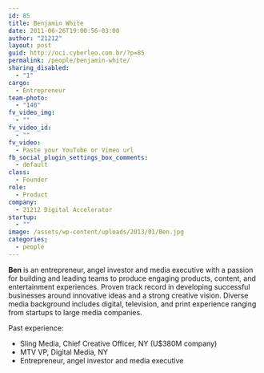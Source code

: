 ```yaml
---
id: 85
title: Benjamin White
date: 2011-06-26T19:00:56-03:00
author: "21212"
layout: post
guid: http://oci.cyberleo.com.br/?p=85
permalink: /people/benjamin-white/
sharing_disabled:
  - "1"
cargo:
  - Entrepreneur
team-photo:
  - "140"
fv_video_img:
  - ""
fv_video_id:
  - ""
fv_video:
  - Paste your YouTube or Vimeo url
fb_social_plugin_settings_box_comments:
  - default
class:
  - Founder
role:
  - Product
company:
  - 21212 Digital Accelerator
startup:
  - ""
image: /assets/wp-content/uploads/2013/01/Ben.jpg
categories:
  - people
---
```

<div>
  <p>
    <strong>Ben </strong>is an entrepreneur, angel investor and media executive with a passion for building and leading teams to produce engaging products, content, and entertainment experiences. Proven track record in developing successful businesses around innovative ideas and a strong creative vision. Diverse media background includes digital, television, and print experience ranging from startups to large media companies.
  </p>

  <p>
    Past experience:
  </p>
</div>

  * Sling Media, Chief Creative Officer, NY (U$380M company)
  * MTV VP, Digital Media, NY
  * Entrepreneur, angel investor and media executive